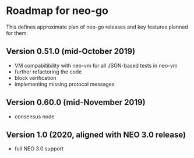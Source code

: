 # Roadmap for neo-go

This defines approximate plan of neo-go releases and key features planned for
them.

## Version 0.51.0 (mid-October 2019)
* VM compabitibility with neo-vm for all JSON-based tests in neo-vm
* further refactoring the code
* block verification
* implementing missing protocol messages

## Version 0.60.0 (mid-November 2019)
* consensus node

## Version 1.0 (2020, aligned with NEO 3.0 release)
* full NEO 3.0 support
